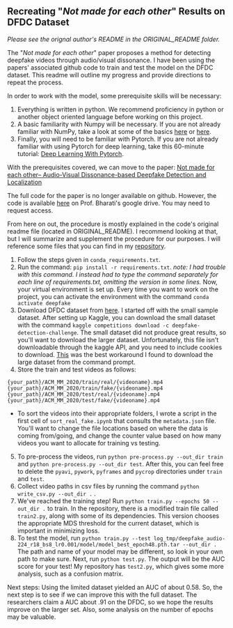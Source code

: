 ## Recreating "*Not made for each other*" Results on DFDC Dataset

*Please see the orignal author's README in the ORIGINAL_README folder.*

The "*Not made for each other*" paper proposes a method for detecting deepfake videos through audio/visual dissonance. I have been using the papers' associated github code to train and test the model on the DFDC dataset. This readme will outline my progress and provide directions to repeat the process.

In order to work with the model, some prerequisite skills will be necessary:
 1. Everything is written in python. We recommend proficiency in python or another object oriented language before working on this project.
 2. A basic familiarity with Numpy will be necessary. If you are not already familiar with NumPy, take a look at some of the basics [here](https://numpy.org/devdocs/user/quickstart.html) or [here](https://numpy.org/devdocs/user/absolute_beginners.html).  
 3. Finally, you will need to be familiar with Pytorch. If you are not already familiar with using Pytorch for deep learning, take this 60-minute tutorial: [Deep Learning With Pytorch](https://pytorch.org/tutorials/beginner/deep_learning_60min_blitz.html#).

 With the prerequisites covered, we can move to the paper:
 [Not made for each other– Audio-Visual Dissonance-based Deepfake Detection and Localization](https://arxiv.org/pdf/2005.14405.pdf)
                                                          
 The full code for the paper is no longer available on github. However, the code is available [here](https://drive.google.com/file/d/1K_0gsamanFFgrTmmJACZs8vADYCm1jA9/view) on Prof. Bharati's google drive. You may need to request access. 

From here on out, the procedure is mostly explained in the code's original readme file (located in ORIGINAL_README). I recommend looking at that, but I will summarize and supplement the procedure for our purposes. I will reference some files that you can find in my [repository](https://github.com/maxbonzulak/deepfake/tree/main/ACM_MM_2020).

1.  Follow the steps given in  `conda_requirements.txt`.
2.  Run the command:  `pip install -r requirements.txt`.
*note: I had trouble with this command. I instead had to type the command separately for each line of requirements.txt, omitting the version in some lines.*
Now, your virtual environment is set up. Every time you want to work on the project, you can activate the environment with the command `conda activate deepfake`
3. Download DFDC dataset from  [here](https://www.kaggle.com/c/deepfake-detection-challenge/data). I started off with the small sample dataset. After setting up Kaggle, you can download the small dataset with the command `kaggle competitions download -c deepfake-detection-challenge`. The small dataset did not produce great results, so you'll want to download the larger dataset. Unfortunately, this file isn't downloadable through the kaggle API, and you need to include cookies to download. [This](https://www.kaggle.com/c/deepfake-detection-challenge/discussion/121194#latest-692892) was the best workaround I found to download the large dataset from the command prompt.
4. Store the train and test videos as follows:
```
{your_path}/ACM_MM_2020/train/real/{videoname}.mp4  
{your_path}/ACM_MM_2020/train/fake/{videoname}.mp4  
{your_path}/ACM_MM_2020/test/real/{videoname}.mp4  
{your_path}/ACM_MM_2020/test/fake/{videoname}.mp4
```
- To sort the videos into their appropriate folders, I wrote a script in the first cell of `sort_real_fake.ipynb` that consults the `metadata.json` file. You'll want to change the file locations based on where the data is coming from/going, and change the counter value based on how many videos you want to allocate for training vs testing.
5. To pre-process the videos, run `python pre-process.py --out_dir train` and `python pre-process.py --out_dir test`. After this, you can feel free to delete the `pyavi`, `pywork`, `pyframes` and `pycrop` directories under `train` and `test`.
6. Collect video paths in csv files by running the command `python write_csv.py --out_dir .` .
7. We've reached the training step! Run `python train.py --epochs 50 --out_dir .` to train. In the repository, there is a modified train file called `train2.py`, along with some of its dependencies. This version chooses the appropriate MDS threshold for the current dataset, which is important in minimizing loss.
8. To test the model, run `python train.py --test log_tmp/deepfake_audio-224_r18_bs8_lr0.001/model/model_best_epoch48.pth.tar --out_dir .` The path and name of your model may be different, so look in your own path to make sure. Next, run `python test.py`. The output will be the AUC score for your test! My repository has `test2.py`, which gives some more analysis, such as a confusion matrix. 

Next steps:
Using the limited dataset yielded an AUC of about 0.58. So, the next step is to see if we can improve this with the full dataset. The researchers claim a AUC about .91 on the DFDC, so we hope the results improve on the larger set. Also, some analysis on the number of epochs may be valuable. 